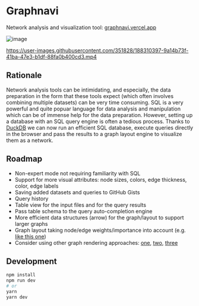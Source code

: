 # Graphnavi

Network analysis and visualization tool: [graphnavi.vercel.app](https://graphnavi.vercel.app/)

![image](https://user-images.githubusercontent.com/351828/188310445-91655c7d-1b60-46d4-b000-b72acd4d2be1.png)

https://user-images.githubusercontent.com/351828/188310397-9a14b73f-41ba-47e3-b1df-88fa0b400cd3.mp4



## Rationale
Network analysis tools can be intimidating, and especially, the data preparation in the form that these tools expect (which often involves combining multiple datasets) can be very time consuming.
SQL is a very powerful and quite popuar language for data analysis and manipulation which can be of immense help for the data preparation. However, setting up a database with an SQL query engine is often a tedious process.
Thanks to [DuckDB](https://www.duckdb.org") we can now run an efficient SQL database, execute queries directly in the browser
and pass the results to a graph layout engine to visualize them as a network.



## Roadmap
- Non-expert mode not requiring familiarity with SQL
- Support for more visual attributes: node sizes, colors, edge thickness, color, edge labels
- Saving added datasets and queries to GitHub Gists
- Query history
- Table view for the input files and for the query results
- Pass table schema to the query auto-completion engine
- More efficient data structures (arrow) for the graph/layout to support larger graphs  
- Graph layout taking node/edge weights/importance into account (e.g. [like this one](https://networkofthrones.wordpress.com/)) 
- Consider using other graph rendering approaches: [one](https://observablehq.com/@zakjan/force-directed-graph-pixi), [two](https://bl.ocks.org/BTKY/6c282b65246f8f46bb55aadc322db709), [three](https://observablehq.com/@subbuballa/force-directed-graph) 



## Development

```bash
npm install
npm run dev
# or
yarn
yarn dev
```
